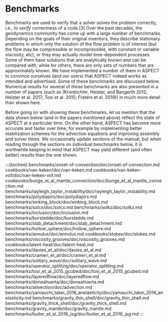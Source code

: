 
# Benchmarks

Benchmarks are used to verify that a solver solves the problem correctly,
i.e., to *verify* correctness of a code.[3] Over the past decades, the
geodynamics community has come up with a large number of benchmarks. Depending
on the goals of their original inventors, they describe stationary problems in
which only the solution of the flow problem is of interest (but the flow may
be compressible or incompressible, with constant or variable viscosity, etc),
or they may actually model time-dependent processes. Some of them have
solutions that are analytically known and can be compared with, while for
others, there are only sets of numbers that are approximately known. We have
implemented a number of them in <span class="smallcaps">ASPECT</span> to
convince ourselves (and our users) that <span class="smallcaps">ASPECT</span>
indeed works as intended and advertised. Some of these benchmarks are
discussed below. Numerical results for several of these benchmarks are also
presented in a number of papers (such as (Kronbichler, Heister, and Bangerth
2012; Heister et al. 2017; Tosi et al. 2015; Fraters et al. 2019)) in much
more detail than shown here.

Before going on with showing these benchmarks, let us mention that the data
shown below (and in the papers mentioned above) reflect the state of <span
class="smallcaps">ASPECT</span> at a particular time. On the other hand, <span
class="smallcaps">ASPECT</span> has become more accurate and faster over time,
for example by implementing better stabilization schemes for the advection
equations and improving assembly and solver times. We occasionally update
sections of the manual, but when reading through the sections on individual
benchmarks below, it is worthwhile keeping in mind that <span
class="smallcaps">ASPECT</span> may yield different (and often better) results
than the one shown.

:::{toctree}
benchmarks/onset-of-convection/doc/onset-of-convection.md
cookbooks/van-keken/doc/van-keken.md
cookbooks/van-keken-vof/doc/van-keken-vof.md
cookbooks/bunge_et_al_mantle_convection/doc/bunge_et_al_mantle_convection.md
benchmarks/rayleigh_taylor_instability/doc/rayleigh_taylor_instability.md
benchmarks/polydiapirs/doc/polydiapirs.md
benchmarks/sinking_block/doc/sinking_block.md
benchmarks/solcx/doc/solcx.md
benchmarks/solkz/doc/solkz.md
benchmarks/inclusion/doc/inclusion.md
benchmarks/burstedde/doc/burstedde.md
benchmarks/slab_detachment/doc/slab_detachment.md
benchmarks/hollow_sphere/doc/hollow_sphere.md
benchmarks/annulus/doc/annulus.md
cookbooks/stokes/doc/stokes.md
benchmarks/viscosity_grooves/doc/viscosity_grooves.md
cookbooks/latent-heat/doc/latent-heat.md
benchmarks/davies_et_al/doc/davies_et_al.md
benchmarks/crameri_et_al/doc/crameri_et_al.md
benchmarks/solitary_wave/doc/solitary_wave.md
benchmarks/operator_splitting/doc/operator_splitting.md
benchmarks/tosi_et_al_2015_gcubed/doc/tosi_et_al_2015_gcubed.md
benchmarks/layeredflow/doc/layeredflow.md
benchmarks/doneahuerta/doc/doneahuerta.md
benchmarks/advection/doc/advection.md
benchmarks/yamauchi_takei_2016_anelasticity/doc/yamauchi_takei_2016_anelasticity.md
benchmarks/gravity_thin_shell/doc/gravity_thin_shell.md
benchmarks/gravity_thick_shell/doc/gravity_thick_shell.md
benchmarks/gravity_mantle/doc/gravity_mantle.md
benchmarks/buiter_et_al_2016_jsg/doc/buiter_et_al_2016_jsg.md
:::
